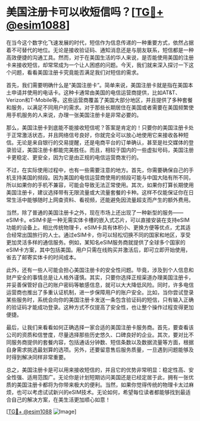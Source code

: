 # 美国注册卡可以收短信吗？[[TG💪+ @esim1088](https://t.me/s/esim1088)]

在当今这个数字化飞速发展的时代，短信作为信息传递的一种重要方式，依然占据着不可替代的地位。无论是接收验证码、通知消息还是与朋友联系，短信都是一种高效便捷的沟通工具。然而，对于在美国生活的华人来说，是否能使用美国的注册卡来接收短信，却常常成为一个让人困惑的问题。今天，我们就来深入探讨一下这个问题，看看美国注册卡究竟能否满足我们对短信的需求。

首先，我们需要明确什么是“美国注册卡”。简单来说，美国注册卡就是指在美国本土申请并使用的电话卡。这种卡通常由美国的电信运营商提供，比如AT&T、Verizon和T-Mobile等。这些运营商覆盖了美国大部分地区，并且提供了多种套餐和服务，以满足不同用户的需求。对于那些长期居住在美国或者需要在美国频繁使用手机服务的人来说，办理一张美国注册卡是非常必要的。

那么，美国注册卡到底能不能接收短信呢？答案是肯定的！只要你的美国注册卡处于正常激活状态，并且网络信号良好，你就完全可以放心地使用它来接收各种短信。无论是来自银行的交易提醒，还是电商平台的订单确认，甚至是社交媒体的登录验证，美国注册卡都能完美胜任。而且，相较于国内的一些虚拟号码，美国注册卡更稳定、更安全，因为它是由正规的电信运营商发行的。

不过，在实际使用过程中，也有一些需要注意的地方。首先，你需要确保自己的手机支持美国的频段。因为美国的电信运营商使用的频段可能与中国大陆有所不同，所以如果你的手机不兼容，可能会导致无法正常使用。其次，如果你打算长期使用美国注册卡，建议选择带有无限流量或大流量套餐的卡种。这样不仅能保证你在日常生活中能够随时上网查资料、看视频，还能避免因流量超支而产生的额外费用。

当然，除了普通的美国注册卡之外，现在市场上还出现了一种新型的服务——eSIM卡。eSIM卡是一种无需实体卡槽的嵌入式芯片，可以直接安装在支持eSIM功能的设备上。相比传统物理卡，eSIM卡具有体积小、更换方便等优点，尤其适合经常出国旅行的人士。通过eSIM卡，你可以轻松切换不同的国家和地区，享受更加灵活多样的通信服务。例如，某知名eSIM服务商就提供了全球多个国家的eSIM卡方案，其中包括美国。用户只需在线购买并激活后，即可立即开始使用，省去了邮寄实体卡的时间成本。

此外，还有一些人可能会担心美国注册卡的安全性问题。毕竟，涉及到个人信息和财产安全的事情总是让人格外谨慎。其实，只要你选择正规渠道办理美国注册卡，并妥善保管好自己的账户密码等敏感信息，就可以大大降低风险。同时，许多电信运营商也推出了多重认证机制，进一步保障用户的账户安全。比如，当你尝试登录某些服务时，系统会向你的美国注册卡发送一条包含验证码的短信，只有输入正确的验证码才能成功登录。这种方式不仅提高了安全性，也让整个操作过程变得更加便捷。

最后，让我们来看看如何正确选择一家合适的美国注册卡服务商。首先，要查看该公司的资质和信誉度，尽量选择那些历史悠久、口碑良好的企业。其次，要对比不同服务商提供的套餐内容，包括通话分钟数、短信条数以及数据流量等方面，根据自身需求挑选最划算的选项。另外，还要留意售后服务质量，一旦遇到问题能够及时得到解决同样非常重要。

总之，美国注册卡是可以用来接收短信的，并且它的优势非常明显：稳定性高、安全性强、适用范围广。无论你是计划短期访问美国还是已经定居于此，拥有一张优质的美国注册卡都将为你带来极大的便利。当然，如果你觉得传统的物理卡太过麻烦，也可以考虑试试新兴的eSIM技术。无论如何，希望每位读者都能够找到最适合自己的解决方案，在美生活更加顺心如意！

[[TG💪+ @esim1088](https://t.me/s/esim1088) ![Image](https://i.postimg.cc/4NQfJmqS/Snipaste-2025-05-13-00-14-12.png)]